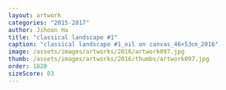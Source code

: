 ```yaml
---
layout: artwork
categories: "2015-2017"
author: Jihoon Ha
title: "classical landscape #1"
caption: "classical landscape #1_oil on canvas_46×53㎝_2016"
image: /assets/images/artworks/2016/artwork097.jpg
thumb: /assets/images/artworks/2016/thumbs/artwork097.jpg
order: 1820
sizeScore: 03
---
```


